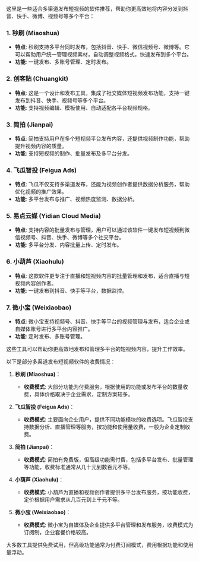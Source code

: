 这里是一些适合多渠道发布短视频的软件推荐，帮助你更高效地将内容分发到抖音、快手、微博、视频号等多个平台：

### 1. **秒刷 (Miaoshua)**
   - **特点**: 秒刷支持多平台同时发布，包括抖音、快手、微信视频号、微博等。它可以帮助用户统一管理视频素材，自动调整视频格式，快速发布到多个平台。
   - **功能**: 一键发布、多账号管理、定时发布。
   
### 2. **创客贴 (Chuangkit)**
   - **特点**: 这是一个设计和发布工具，集成了社交媒体短视频发布功能，支持一键发布到抖音、快手、视频号等多个平台。
   - **功能**: 支持视频编辑、模板使用、自动适配各平台视频规格。

### 3. **简拍 (Jianpai)**
   - **特点**: 简拍支持用户在多个短视频平台发布内容，还提供视频制作功能，帮助提升视频内容的质量。
   - **功能**: 支持短视频的制作、批量发布及多平台分发。

### 4. **飞瓜智投 (Feigua Ads)**
   - **特点**: 飞瓜不仅支持多渠道发布，还能为视频创作者提供数据分析服务，帮助优化视频的推广效果。
   - **功能**: 多平台发布与推广、视频热度监测、数据分析。

### 5. **易点云媒 (Yidian Cloud Media)**
   - **特点**: 支持内容的批量发布与管理，用户可以通过该软件一键发布短视频到微信视频号、抖音、快手、微博等多个社交平台。
   - **功能**: 多平台分发、内容批量上传、定时发布。

### 6. **小葫芦 (Xiaohulu)**
   - **特点**: 这款软件更专注于直播和短视频内容的批量管理和发布，适合直播与短视频内容创作者。
   - **功能**: 一键发布到抖音、快手等平台，数据监控。

### 7. **微小宝 (Weixiaobao)**
   - **特点**: 微小宝支持视频号、抖音、快手等平台的视频管理与发布，适合企业或自媒体账号进行多平台内容推广。
   - **功能**: 定时发布、多账号管理。

这些工具可以帮助你更高效地发布和管理多平台的短视频内容，提升工作效率。

以下是部分多渠道发布短视频软件的收费情况：

1. **秒刷 (Miaoshua)**：
   - **收费模式**: 大部分功能为付费服务，根据使用的功能或发布平台的数量收费，具体价格取决于企业需求，定制方案较多。
   
2. **飞瓜智投 (Feigua Ads)**：
   - **收费模式**: 主要面向企业用户，提供不同功能模块的收费选项。飞瓜智投支持数据分析、直播管理等服务，按功能和使用量收费，一般为企业定制收费。

3. **简拍 (Jianpai)**：
   - **收费模式**: 简拍有免费版，但高级功能需付费，包括多平台发布、批量管理等功能，收费标准通常从几十元到数百元不等。

4. **小葫芦 (Xiaohulu)**：
   - **收费模式**: 小葫芦为直播和视频创作者提供多平台发布服务，按功能收费，定价根据用户需求从几百元到上千元不等。

5. **微小宝 (Weixiaobao)**：
   - **收费模式**: 微小宝为自媒体及企业提供多平台管理和发布服务，收费模式为订阅制，企业套餐价格较高。

大多数工具提供免费试用，但高级功能通常为付费订阅模式，费用根据功能和使用量浮动。
